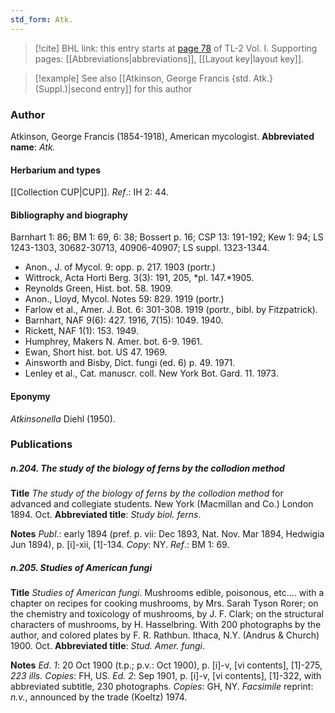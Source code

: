 ```yaml
---
std_form: Atk.
---
```


> [!cite] BHL link: this entry starts at [page 78](https://www.biodiversitylibrary.org/page/33120209) of TL-2 Vol. I.
> Supporting pages: [[Abbreviations|abbreviations]], [[Layout key|layout key]].

> [!example] See also [[Atkinson, George Francis {std. Atk.} (Suppl.)|second entry]] for this author

### Author

Atkinson, George Francis (1854-1918), American mycologist. 
**Abbreviated name**: *Atk.*

#### Herbarium and types

[[Collection CUP|CUP]].
*Ref*.: IH 2: 44.

#### Bibliography and biography

Barnhart 1: 86; BM 1: 69, 6: 38; Bossert p. 16; CSP 13: 191-192; Kew 1: 94; LS 1243-1303, 30682-30713, 40906-40907; LS suppl. 1323-1344.
- Anon., J. of Mycol. 9: opp. p. 217. 1903 (portr.)
- Wittrock, Acta Horti Berg. 3(3): 191, 205, *pl. 147.*1905.
- Reynolds Green, Hist. bot. 58. 1909.
- Anon., Lloyd, Mycol. Notes 59: 829. 1919 (portr.)
- Farlow et al., Amer. J. Bot. 6: 301-308. 1919 (portr., bibl. by Fitzpatrick).
- Barnhart, NAF 9(6): 427. 1916, 7(15): 1049. 1940.
- Rickett, NAF 1(1): 153. 1949.
- Humphrey, Makers N. Amer. bot. 6-9. 1961.
- Ewan, Short hist. bot. US 47. 1969.
- Ainsworth and Bisby, Dict. fungi (ed. 6) p. 49. 1971.
- Lenley et al., Cat. manuscr. coll. New York Bot. Gard. 11. 1973.

#### Eponymy

*Atkinsonella* Diehl (1950).

### Publications

##### n.204. The study of the biology of ferns by the collodion method

**Title**
*The study of the biology of ferns by the collodion method* for advanced and collegiate students. New York (Macmillan and Co.) London 1894. Oct.
**Abbreviated title**: *Study biol. ferns*.

**Notes**
*Publ*.: early 1894 (pref. p. vii: Dec 1893, Nat. Nov. Mar 1894, Hedwigia Jun 1894), p. \[i\]-xii, \[1\]-134. *Copy*: NY.
*Ref*.: BM 1: 69.

##### n.205. Studies of American fungi

**Title**
*Studies of American fungi*. Mushrooms edible, poisonous, etc.... with a chapter on recipes for cooking mushrooms, by Mrs. Sarah Tyson Rorer; on the chemistry and toxicology of mushrooms, by J. F. Clark; on the structural characters of mushrooms, by H. Hasselbring. With 200 photographs by the author, and colored plates by F. R. Rathbun. Ithaca, N.Y. (Andrus & Church) 1900. Oct.
**Abbreviated title**: *Stud. Amer. fungi*.

**Notes**
*Ed. 1*: 20 Oct 1900 (t.p.; p.v.: Oct 1900), p. \[i\]-v, \[vi contents\], \[1\]-275, *223 ills. Copies*: FH, US.
*Ed. 2*: Sep 1901, p. \[i\]-v, \[vi contents\], \[1\]-322, with abbreviated subtitle, 230 photographs. *Copies*: GH, NY.
*Facsimile* reprint: *n.v.*, announced by the trade (Koeltz) 1974.

